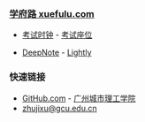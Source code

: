 ### **[学府路 xuefulu.com](http://xuefulu.com/)**

+ [考试时钟](http://508cst.gcu.edu.cn/clock/) - [考试座位](http://508cst.gcu.edu.cn/seat/)

+ [DeepNote](https://deepnote.com/sign-in) - [Lightly](https://lightly.teamcode.com/login)

### **快速链接**
+ [GitHub.com](https://github.com/login) - [广州城市理工学院](https://www.gcu.edu.cn/)
+ <zhujixu@gcu.edu.cn>
